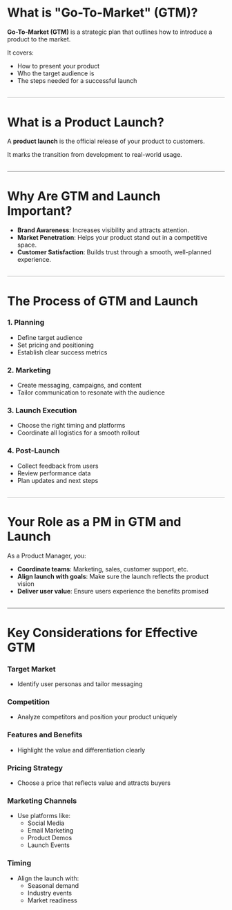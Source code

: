<style>
  hr.section-break {
    border: none;
    height: 3px;
    background: linear-gradient(to right, #4b6cb7, #182848);
    margin: 40px 0;
    border-radius: 2px;
  }

  hr.topic-divider {
    border: none;
    height: 1.5px;
    background-color: #888;
    margin: 30px 0;
    opacity: 0.6;
  }

  hr.soft-line {
    border: none;
    height: 1px;
    background-color: #ccc;
    margin: 20px 0;
    opacity: 0.5;
  }
</style>

# What is "Go-To-Market" (GTM)?

**Go-To-Market (GTM)** is a strategic plan that outlines how to introduce a product to the market.

It covers:
- How to present your product
- Who the target audience is
- The steps needed for a successful launch

<hr class="topic-divider">

# What is a Product Launch?

A **product launch** is the official release of your product to customers.

It marks the transition from development to real-world usage.

<hr class="topic-divider">

# Why Are GTM and Launch Important?

- **Brand Awareness**: Increases visibility and attracts attention.
- **Market Penetration**: Helps your product stand out in a competitive space.
- **Customer Satisfaction**: Builds trust through a smooth, well-planned experience.

<hr class="topic-divider">

# The Process of GTM and Launch

### 1. Planning
- Define target audience
- Set pricing and positioning
- Establish clear success metrics

### 2. Marketing
- Create messaging, campaigns, and content
- Tailor communication to resonate with the audience

### 3. Launch Execution
- Choose the right timing and platforms
- Coordinate all logistics for a smooth rollout

### 4. Post-Launch
- Collect feedback from users
- Review performance data
- Plan updates and next steps

<hr class="topic-divider">

# Your Role as a PM in GTM and Launch

As a Product Manager, you:
- **Coordinate teams**: Marketing, sales, customer support, etc.
- **Align launch with goals**: Make sure the launch reflects the product vision
- **Deliver user value**: Ensure users experience the benefits promised

<hr class="topic-divider">

# Key Considerations for Effective GTM

### Target Market
- Identify user personas and tailor messaging

### Competition
- Analyze competitors and position your product uniquely

### Features and Benefits
- Highlight the value and differentiation clearly

### Pricing Strategy
- Choose a price that reflects value and attracts buyers

### Marketing Channels
- Use platforms like:
  - Social Media
  - Email Marketing
  - Product Demos
  - Launch Events

### Timing
- Align the launch with:
  - Seasonal demand
  - Industry events
  - Market readiness
